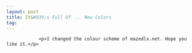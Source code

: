 ```yaml
---
layout: post
title: It&#039;s Full Of ... New Colors
tag: 
---
```



                <p>I changed the colour scheme of mazedlx.net. Hope you like it.</p>
            

